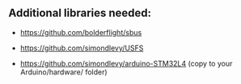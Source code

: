 ## Additional libraries needed:

* https://github.com/bolderflight/sbus

* https://github.com/simondlevy/USFS

* https://github.com/simondlevy/arduino-STM32L4 (copy to your Arduino/hardware/ folder)
